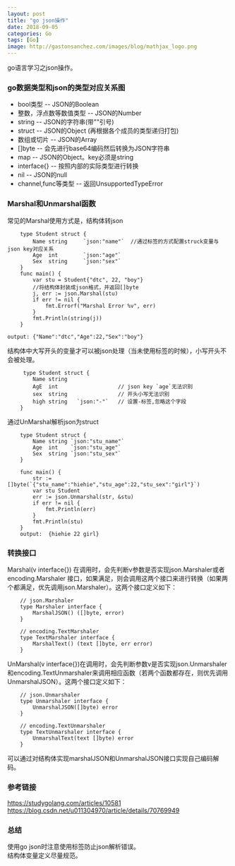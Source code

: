 ```yaml
---
layout: post
title: "go json操作"
date: 2018-09-05
categories: Go
tags: [Go]
image: http://gastonsanchez.com/images/blog/mathjax_logo.png
---
```

go语言学习之json操作。
<!-- more -->
### go数据类型和json的类型对应关系图
* bool类型 -- JSON的Boolean
* 整数，浮点数等数值类型 -- JSON的Number
* string -- JSON的字符串(带""引号)
* struct -- JSON的Object (再根据各个成员的类型递归打包)
* 数组或切片 -- JSON的Array
* []byte -- 会先进行base64编码然后转换为JSON字符串
* map -- JSON的Object。key必须是string
* interface{} -- 按照内部的实际类型进行转换
* nil -- JSON的null
* channel,func等类型 -- 返回UnsupportedTypeError

### Marshal和Unmarshal函数
常见的Marshal使用方式是，结构体转json
~~~
    type Student struct {
        Name string     `json:"name"`  //通过标签的方式配置struck变量与json key对应关系
        Age  int        `json:"age"`
        Sex  string     `json:"sex"`
    }
    func main() {
        var stu = Student{"dtc", 22, "boy"}
        //将结构体封装成json格式，并返回[]byte
        j, err := json.Marshal(stu)
        if err != nil {
            fmt.Errorf("Marshal Error %v", err)
        }
        fmt.Println(string(j))
    }

output: {"Name":"dtc","Age":22,"Sex":"boy"}
~~~
结构体中大写开头的变量才可以被json处理（当未使用标签的时候），小写开头不会被处理。
~~~
     type Student struct {
        Name string    
        AgE  int                   // json key `age`无法识别
        sex  string                // 开头小写无法识别
        high string   `json:"-"`   // 设置-标签,忽略这个字段 
    }
~~~

通过UnMarshal解析json为struct
~~~
    type Student struct {
        Name string `json:"stu_name"`
        Age  int    `json:"stu_age"`
        Sex  string `json:"stu_sex"`
    }

    func main() {
        str := []byte(`{"stu_name":"hiehie","stu_age":22,"stu_sex":"girl"}`)
        var stu Student
        err := json.Unmarshal(str, &stu)
        if err != nil {
            fmt.Println(err)
        }
        fmt.Println(stu)
    }
    output:  {hiehie 22 girl}
~~~

### 转换接口
Marshal(v interface{}) 在调用时，会先判断v参数是否实现json.Marshaler或者 encoding.Marshaler 接口，如果满足，则会调用这两个接口来进行转换（如果两个都满足，优先调用json.Marshaler）。这两个接口定义如下：
~~~
    // json.Marshaler 
    type Marshaler interface {
        MarshalJSON() ([]byte, error)
    }
    
    // encoding.TextMarshaler
    type TextMarshaler interface {
        MarshalText() (text []byte, err error)
    }
~~~
UnMarshal(v interface{})在调用时，会先判断参数v是否实现json.Unmarshaler和encoding.TextUnmarshaler来调用相应函数（若两个函数都存在，则优先调用UnmarshalJSON）。这两个接口定义如下：
~~~
    // json.Unmarshaler
    type Unmarshaler interface {
        UnmarshalJSON([]byte) error
    }
    
    // encoding.TextUnmarshaler
    type TextUnmarshaler interface {
        UnmarshalText(text []byte) error
    }
~~~
可以通过对结构体实现marshalJSON和UnmarshalJSON接口实现自己编码解码。


### 参考链接
https://studygolang.com/articles/10581    
https://blog.csdn.net/u011304970/article/details/70769949


### 总结
使用go json时注意使用标签防止json解析错误。  
结构体变量定义尽量规范。
